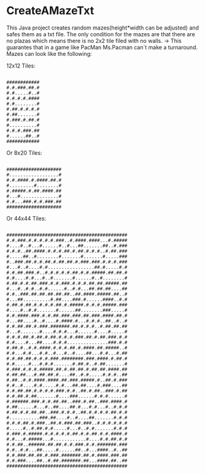 # CreateAMazeTxt
This Java project creates random mazes(height*width can be adjusted) and safes them as a txt file.
The only condition for the mazes are that there are no plazas which means there is no 2x2 tile filed with no walls.
-> This guarantes that in a game like PacMan Ms.Pacman can`t make a turnaround.
Mazes can look like the following:

12x12 Tiles:

<pre><code>
############
#.#.###.##.#
#.#.....#..#
#.#.#.#.####
#.#........#
#.##.#.#.#.#
#.##.......#
#.###.#.##.#
#..........#
#.#.#.###.##
#......##..#
############
</pre></code>

Or 8x20 Tiles:
<pre><code>
####################
#..................#
#.#.####.#.####.##.#
#.........#........#
#.#####.#.##.####.##
#...#..............#
#.#...###.#.#.###.##
####################
</pre></code>

Or 44x44 Tiles:
<pre><code>
############################################
#.#.###.#.#.#.#.#.###..#.####.####...#.#####
#....#..#...#......#..#...##.......##..#.###
#.#.#..##.####.#.#.#.##.#.##.#.#.#..#.##.###
#.....##..#........#.......#.......#.....###
#..###.##.#.#.##.#.##.##.#.###.###.#.#.#.###
#...#..#....#.#.................##.#.....#.#
#.#.##.###.#..#.#.#.#.#.##.#.#.#####.##.##.#
#.#....#.#...#..#.......#......#..#........#
#.##.#.#.##.###.#.#.###.#.#.#.##.##.#####.##
#...#..#.#..#.#......#..#.#...##.##.##....##
#.#..###.##.##.##.##.##..##.####.#####.##..#
#...##..........#.##....###.#......####..#.#
#.##.#.##.#.#.#.#.##.#.#####.#.#.#.#####.###
#....#..#.#.......#......##........###.....#
#.#.####.###.#.#.##.###.###.##.###.####.##.#
#...##....#..#....#.####.#...#.#.#..##..#..#
#.#.##.##.#.###.#######.##.#.#.#..#.##.##.##
#...#.......#....#.#.#...#......#....#.....#
#.#.#.##.#.##.#.##.#.#.#.###.##.#.##.###.#.#
#.#....#...##....#.#.#...............###.#.#
#.##.#..#.#.####.#.#.#.##.#.####.##.#####..#
#.#...#.#...#.#..#...#..#....##...#.#...#.##
#.#.##.##.#.#.#.###.########.###.####.#.##.#
#.#.....#...#.#.#.......#.##.#..#.##.......#
#.###.#.#.#.#####.##.#.##.##.#.##.##.####.##
#.##.##...#.##.##.#....##..#.#.....#.#.#..##
#.##..#.#.####.####.##.###.#####.#..##.#.###
#.#..#....#.#.....#.#...##.##....#.###....##
#.#.##.##.#.#.#.#.###.#.#..##.#.##..###.#.##
#.#.##.#.##.......#....###......#.#.#......#
#.######.###.#.#.##.##..###.#.##..###.####.#
#.##......#...#..##....##.#...#.#...#..#.#.#
#.##.#.#.##.##..###.#.#.#..##.#.#.#.#.##.#.#
#...........###.##....#..#....##.......#.#.#
#.#.#.##.#.###..##.#.###.##.###..#.#.#.#.#.#
#.....#..#.##.#.#.....#...#..#.#.......#.#.#
#.###.#.#####.#.#.#.#.#.##.#.#.##.#.#.####.#
#.#...#.#####...#............#....#.#.##.#.#
#.#.##..######.##.##.#.#.###.#.#.#######.###
#.#..#.#...##.....#......##..#...####..#..##
#.#.###.##.##.#.###.#######.##.#.####.###.##
#.#.###....##..#.##.#######.##...####.##..##
############################################
</pre></code>
